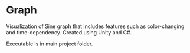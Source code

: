 # Graph

Visualization of Sine graph that includes features such as color-changing and time-dependency. Created using Unity and C#.

Executable is in main project folder.
